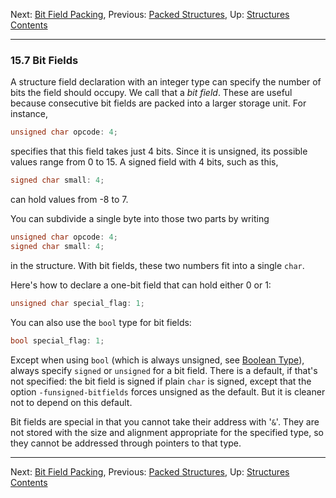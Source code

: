 Next: [Bit Field Packing](Bit-Field-Packing.md), Previous: [Packed
Structures](Packed-Structures.md), Up: [Structures](Structures.md)  
[Contents](index.md#SEC_Contents "Table of contents")  

------------------------------------------------------------------------


### 15.7 Bit Fields 


A structure field declaration with an integer type can specify the
number of bits the field should occupy. We call that a *bit field*.
These are useful because consecutive bit fields are packed into a larger
storage unit. For instance,

``` C
unsigned char opcode: 4;
```

specifies that this field takes just 4 bits. Since it is unsigned, its
possible values range from 0 to 15. A signed field with 4 bits, such as
this,

``` C
signed char small: 4;
```

can hold values from -8 to 7.

You can subdivide a single byte into those two parts by writing

``` C
unsigned char opcode: 4;
signed char small: 4;
```

in the structure. With bit fields, these two numbers fit into a single
`char`.

Here's how to declare a one-bit field that can hold either 0 or 1:

``` C
unsigned char special_flag: 1;
```

You can also use the `bool` type for bit fields:

``` C
bool special_flag: 1;
```

Except when using `bool` (which is always unsigned, see [Boolean
Type](Boolean-Type.md)), always specify `signed` or `unsigned` for a
bit field. There is a default, if that's not specified: the bit field is
signed if plain `char` is signed, except that the option
`-funsigned-bitfields` forces unsigned as the default. But it
is cleaner not to depend on this default.

Bit fields are special in that you cannot take their address with
'`&`'. They are not stored with the size and alignment
appropriate for the specified type, so they cannot be addressed through
pointers to that type.

------------------------------------------------------------------------

Next: [Bit Field Packing](Bit-Field-Packing.md), Previous: [Packed
Structures](Packed-Structures.md), Up: [Structures](Structures.md)  
[Contents](index.md#SEC_Contents "Table of contents")  
